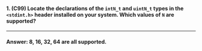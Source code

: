 #### 1. (C99) Locate the declarations of the `intN_t` and `uintN_t` types in the `<stdint.h>` header installed on your system. Which values of `N` are supported?

---

#### Answer: 8, 16, 32, 64 are all supported.
